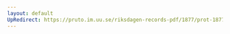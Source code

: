 ```yaml
---
layout: default
UpRedirect: https://pruto.im.uu.se/riksdagen-records-pdf/1877/prot-1877--ak--008.pdf
---
```

